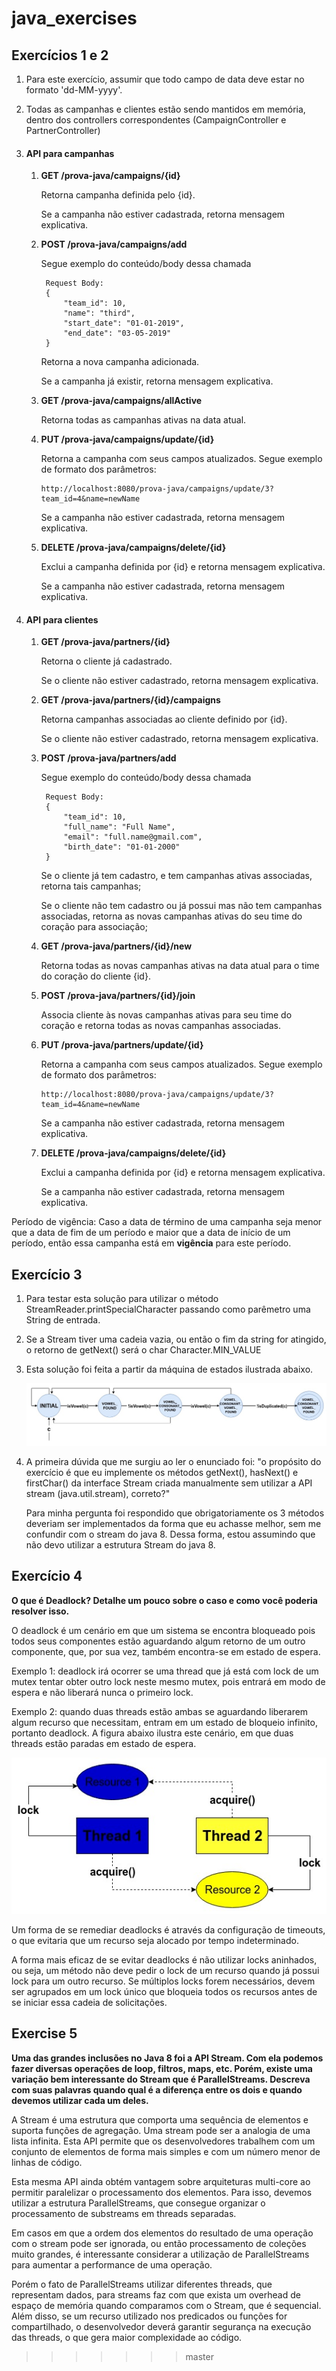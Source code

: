 # java_exercises

## Exercícios 1 e 2

1)  Para este exercício, assumir que todo campo de data deve estar no formato 
'dd-MM-yyyy'.

2)  Todas as campanhas e clientes estão sendo mantidos em memória, dentro dos controllers correspondentes (CampaignController e PartnerController)

2)  #### API para campanhas
    
    1) <b>GET /prova-java/campaigns/{id}</b>
    
        Retorna campanha definida pelo {id}.
    
        Se a campanha não estiver cadastrada, retorna mensagem explicativa.  

    2) <b>POST /prova-java/campaigns/add</b>
    
        Segue exemplo do conteúdo/body dessa chamada
    
            Request Body:
            {
            	"team_id": 10,
            	"name": "third",
            	"start_date": "01-01-2019",
            	"end_date": "03-05-2019"
            }
        
        Retorna a nova campanha adicionada.
        
        Se a campanha já existir, retorna mensagem explicativa.

    3)  <b>GET /prova-java/campaigns/allActive</b>
    
        Retorna todas as campanhas ativas na data atual.
        
    4)  <b>PUT /prova-java/campaigns/update/{id}</b>

        Retorna a campanha com seus campos atualizados. Segue exemplo de formato dos parâmetros:
        
            http://localhost:8080/prova-java/campaigns/update/3?team_id=4&name=newName
        
        Se a campanha não estiver cadastrada, retorna mensagem explicativa.  
        
    5)  <b>DELETE /prova-java/campaigns/delete/{id}</b>
        
        Exclui a campanha definida por {id} e retorna mensagem explicativa.
                
        Se a campanha não estiver cadastrada, retorna mensagem explicativa.  

3)  #### API para clientes

    1) <b>GET /prova-java/partners/{id}</b>
    
        Retorna o cliente já cadastrado.
        
        Se o cliente não estiver cadastrado, retorna mensagem explicativa.    
    
    1) <b>GET /prova-java/partners/{id}/campaigns</b>
    
        Retorna campanhas associadas ao cliente  definido por {id}.
    
        Se o cliente não estiver cadastrado, retorna mensagem explicativa.  

    2) <b>POST /prova-java/partners/add</b>
    
        Segue exemplo do conteúdo/body dessa chamada
    
            Request Body:
            {
            	"team_id": 10,
            	"full_name": "Full Name",
            	"email": "full.name@gmail.com",
            	"birth_date": "01-01-2000"
            }
        
        Se o cliente já tem cadastro, e tem campanhas ativas associadas, retorna tais campanhas;
        
        Se o cliente não tem cadastro ou já possui mas não tem campanhas associadas, retorna as novas campanhas ativas do seu time do coração para associação;
    
    3)  <b>GET /prova-java/partners/{id}/new</b>
    
        Retorna todas as novas campanhas ativas na data atual para o time do coração do cliente {id}.
       
    3)  <b>POST /prova-java/partners/{id}/join</b>
           
        Associa cliente às novas campanhas ativas para seu time do coração e retorna todas as novas campanhas associadas.
               
    4)  <b>PUT /prova-java/partners/update/{id}</b>

        Retorna a campanha com seus campos atualizados. Segue exemplo de formato dos parâmetros:
        
            http://localhost:8080/prova-java/campaigns/update/3?team_id=4&name=newName
        
        Se a campanha não estiver cadastrada, retorna mensagem explicativa.  
        
    5)  <b>DELETE /prova-java/campaigns/delete/{id}</b>
        
        Exclui a campanha definida por {id} e retorna mensagem explicativa.
                
        Se a campanha não estiver cadastrada, retorna mensagem explicativa.  


   Período de vigência:
Caso a data de término de uma campanha seja menor que a data de fim de um período e maior que a data de início de um período, então essa campanha está em <b>vigência</b> para este período.

## Exercício 3

1) Para testar esta solução para utilizar o método StreamReader.printSpecialCharacter passando como parêmetro uma String de entrada.

2) Se a Stream tiver uma cadeia vazia, ou então o fim da string for atingido, o retorno de getNext() será o char Character.MIN_VALUE

2) Esta solução foi feita a partir da máquina de estados ilustrada abaixo.

    ![State Controller](src/main/resources/stateController.jpg)

2) A primeira dúvida que me surgiu ao ler o enunciado foi: "o propósito do exercício é que eu implemente os métodos getNext(), hasNext() e firstChar() da interface Stream criada manualmente sem utilizar a API stream (java.util.stream), correto?"

    Para minha pergunta foi respondido que obrigatoriamente os 3 métodos deveriam ser implementados da forma que eu achasse melhor, sem me confundir com o stream do java 8.
    Dessa forma, estou assumindo que não devo utilizar a estrutura Stream do java 8.




## Exercício 4

<b>O que é Deadlock? Detalhe um pouco sobre o caso e como você poderia
resolver isso.</b>

O deadlock é um cenário em que um sistema se encontra bloqueado pois todos seus componentes estão aguardando algum retorno de um outro componente, que, por sua vez, também encontra-se em estado de espera.  

Exemplo 1: deadlock irá ocorrer se uma thread que já está com lock de um mutex tentar obter outro lock neste mesmo mutex, pois entrará em modo de espera e não liberará nunca o primeiro lock.

Exemplo 2: quando duas threads estão ambas se aguardando liberarem algum recurso que necessitam, entram em um estado de bloqueio infinito, portanto deadlock. A figura abaixo ilustra este cenário, em que duas threads estão paradas em estado de espera.

![Deadlock](src/main/resources/deadlock.jpg)

Um forma de se remediar deadlocks é através da configuração de timeouts, o que evitaria que um recurso seja alocado por tempo indeterminado.

A forma mais eficaz de se evitar deadlocks é não utilizar locks aninhados, ou seja, um método não deve pedir o lock de um recurso quando já possui lock para um outro recurso. Se múltiplos locks forem necessários, devem ser agrupados em um lock único que bloqueia todos os recursos antes de se iniciar essa cadeia de solicitações.

## Exercise 5

<b>Uma das grandes inclusões no Java 8 foi a API Stream. Com ela podemos
fazer diversas operações de loop, filtros, maps, etc. Porém, existe uma
variação bem interessante do Stream que é ParallelStreams. Descreva com
suas palavras quando qual é a diferença entre os dois e quando devemos
utilizar cada um deles.</b>

A Stream é uma estrutura que comporta uma sequência de elementos e suporta 
funções de agregação. Uma stream pode ser a analogia de uma lista infinita.
Esta API permite que os desenvolvedores trabalhem com um conjunto de elementos de 
forma mais simples e com um número menor de linhas de código.

Esta mesma API ainda obtém vantagem sobre arquiteturas multi-core ao permitir paralelizar
o processamento dos elementos. Para isso, devemos utilizar a estrutura ParallelStreams, que consegue 
organizar o processamento de substreams em threads separadas.

Em casos em que a ordem dos elementos do resultado de uma operação com o stream pode ser 
ignorada, ou então processamento de coleções muito grandes, é interessante considerar
a utilização de ParallelStreams para aumentar a performance de uma operação.

Porém o fato de ParallelStreams utilizar diferentes threads, que representam dados, para streams faz com que
exista um overhead de espaço de memória quando comparamos com o Stream, que é sequencial. Além disso,
se um recurso utilizado nos predicados ou funções for compartilhado, 
o desenvolvedor deverá garantir segurança na execução das threads, o que gera maior 
complexidade ao código.

>>>>>>> master
